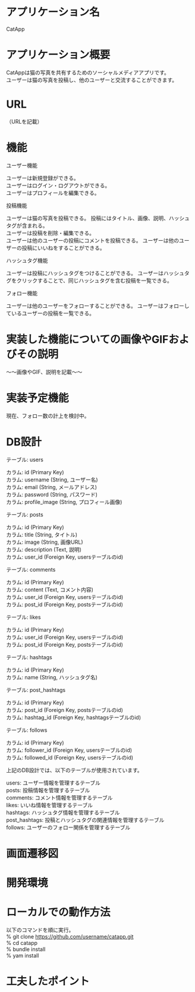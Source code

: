 # アプリケーション名
CatApp
# アプリケーション概要
CatAppは猫の写真を共有するためのソーシャルメディアアプリです。  
ユーザーは猫の写真を投稿し、他のユーザーと交流することができます。
# URL
（URLを記載）

# 機能
ユーザー機能

ユーザーは新規登録ができる。  
ユーザーはログイン・ログアウトができる。  
ユーザーはプロフィールを編集できる。

投稿機能

ユーザーは猫の写真を投稿できる。
投稿にはタイトル、画像、説明、ハッシュタグが含まれる。  
ユーザーは投稿を削除・編集できる。  
ユーザーは他のユーザーの投稿にコメントを投稿できる。
ユーザーは他のユーザーの投稿にいいねをすることができる。

ハッシュタグ機能

ユーザーは投稿にハッシュタグをつけることができる。
ユーザーはハッシュタグをクリックすることで、同じハッシュタグを含む投稿を一覧できる。

フォロー機能

ユーザーは他のユーザーをフォローすることができる。
ユーザーはフォローしているユーザーの投稿を一覧できる。

# 実装した機能についての画像やGIFおよびその説明
～～画像やGIF、説明を記載～～
# 実装予定機能
現在、フォロー数の計上を検討中。

# DB設計

テーブル: users

カラム: id (Primary Key)  
カラム: username (String, ユーザー名)  
カラム: email (String, メールアドレス)  
カラム: password (String, パスワード)  
カラム: profile_image (String, プロフィール画像)  

テーブル: posts

カラム: id (Primary Key)  
カラム: title (String, タイトル)  
カラム: image (String, 画像URL)  
カラム: description (Text, 説明)  
カラム: user_id (Foreign Key, usersテーブルのid)  

テーブル: comments

カラム: id (Primary Key)  
カラム: content (Text, コメント内容)  
カラム: user_id (Foreign Key, usersテーブルのid)  
カラム: post_id (Foreign Key, postsテーブルのid)  

テーブル: likes

カラム: id (Primary Key)  
カラム: user_id (Foreign Key, usersテーブルのid)  
カラム: post_id (Foreign Key, postsテーブルのid)  

テーブル: hashtags

カラム: id (Primary Key)  
カラム: name (String, ハッシュタグ名)  


テーブル: post_hashtags

カラム: id (Primary Key)  
カラム: post_id (Foreign Key, postsテーブルのid)  
カラム: hashtag_id (Foreign Key, hashtagsテーブルのid)  


テーブル: follows

カラム: id (Primary Key)  
カラム: follower_id (Foreign Key, usersテーブルのid)  
カラム: followed_id (Foreign Key, usersテーブルのid)  

上記のDB設計では、以下のテーブルが使用されています。

users: ユーザー情報を管理するテーブル  
posts: 投稿情報を管理するテーブル  
comments: コメント情報を管理するテーブル  
likes: いいね情報を管理するテーブル  
hashtags: ハッシュタグ情報を管理するテーブル  
post_hashtags: 投稿とハッシュタグの関連情報を管理するテーブル  
follows: ユーザーのフォロー関係を管理するテーブル  

# 画面遷移図


# 開発環境

# ローカルでの動作方法
以下のコマンドを順に実行。  
% git clone https://github.com/username/catapp.git  
% cd catapp  
% bundle install  
% yam install

# 工夫したポイント
